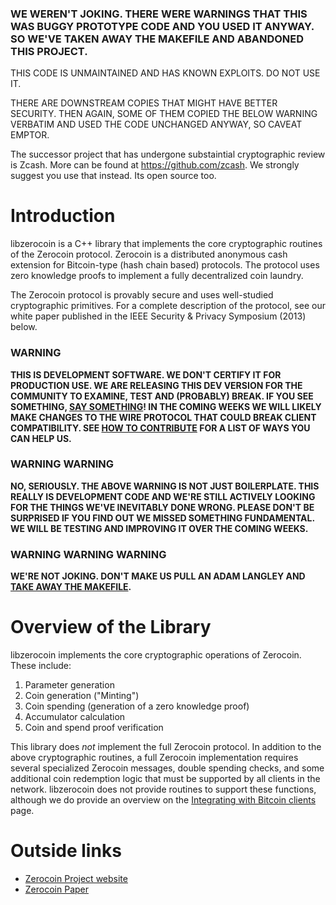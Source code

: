 ### WE WEREN'T JOKING. THERE WERE WARNINGS THAT THIS WAS BUGGY PROTOTYPE CODE AND YOU USED IT ANYWAY. SO WE'VE TAKEN AWAY THE MAKEFILE AND ABANDONED THIS PROJECT.

THIS CODE IS UNMAINTAINED AND HAS KNOWN EXPLOITS. DO NOT USE IT. 


THERE ARE DOWNSTREAM  COPIES THAT MIGHT HAVE BETTER SECURITY.  THEN AGAIN, SOME OF THEM  COPIED THE BELOW WARNING VERBATIM AND USED THE CODE UNCHANGED ANYWAY, SO CAVEAT EMPTOR.

The successor project that has undergone substaintial cryptographic review is Zcash. More can be found at  https://github.com/zcash. We strongly suggest you use that instead. Its open source too.

# Introduction


libzerocoin is a C++ library that implements the core cryptographic routines of the Zerocoin protocol. Zerocoin is a distributed anonymous cash extension for Bitcoin-type (hash chain based) protocols. The protocol uses zero knowledge proofs to implement a fully decentralized coin laundry.

The Zerocoin protocol is provably secure and uses well-studied cryptographic primitives. For a complete description of the protocol, see our white paper published in the IEEE Security & Privacy Symposium (2013) below.

### WARNING
**THIS IS DEVELOPMENT SOFTWARE. WE DON'T CERTIFY IT FOR PRODUCTION USE. WE ARE RELEASING THIS DEV VERSION FOR THE COMMUNITY TO EXAMINE, TEST AND (PROBABLY) BREAK. IF YOU SEE SOMETHING, [SAY SOMETHING](https://github.com/Zerocoin/libzerocoin/issues)! IN THE COMING WEEKS WE WILL LIKELY MAKE CHANGES TO THE WIRE PROTOCOL THAT COULD BREAK CLIENT COMPATIBILITY. SEE [HOW TO CONTRIBUTE](https://github.com/Zerocoin/libzerocoin/wiki/How-to-contribute) FOR A LIST OF WAYS YOU CAN HELP US.**

### WARNING WARNING
**NO, SERIOUSLY. THE ABOVE WARNING IS NOT JUST BOILERPLATE. THIS REALLY IS DEVELOPMENT CODE AND WE'RE STILL ACTIVELY LOOKING FOR THE THINGS WE'VE INEVITABLY DONE WRONG. PLEASE DON'T BE SURPRISED IF YOU FIND OUT WE MISSED SOMETHING FUNDAMENTAL. WE WILL BE TESTING AND IMPROVING IT OVER THE COMING WEEKS.**

### WARNING WARNING WARNING

**WE'RE NOT JOKING. DON'T MAKE US PULL AN ADAM LANGLEY AND [TAKE AWAY THE MAKEFILE](https://github.com/agl/pond#pond).**

# Overview of the Library

libzerocoin implements the core cryptographic operations of Zerocoin. These include:

1. Parameter generation
2. Coin generation ("Minting")
3. Coin spending (generation of a zero knowledge proof)
4. Accumulator calculation
5. Coin and spend proof verification

This library does _not_ implement the full Zerocoin protocol. In addition to the above cryptographic routines, a full Zerocoin implementation requires several specialized Zerocoin messages, double spending checks, and some additional coin redemption logic that must be supported by all clients in the network. libzerocoin does not provide routines to support these functions, although we do provide an overview on the [Integrating with Bitcoin clients](https://github.com/Zerocoin/libzerocoin/wiki/Integrating-with-bitcoin-clients) page.

# Outside links

* [Zerocoin Project website](http://zerocoin.org/)
* [Zerocoin Paper](http://zerocoin.org/media/pdf/ZerocoinOakland.pdf)
